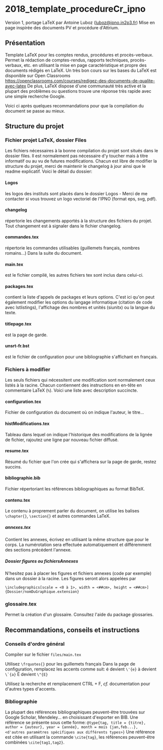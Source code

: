# 2018_template_procedureCr_ipno
Version 1, portage LaTeX par Antoine Luboz (luboz@ipno.in2p3.fr)
Mise en page inspirée des documents PV et procédure d'Attrium.
## Présentation
Template LaTeX pour les comptes rendus, procédures et procès-verbaux.
Permet la rédaction de comptes-rendus, rapports techniques, procès-verbaux, etc. en utilisant la mise en page caractéristique et propre des documents rédigés en LaTeX.
Un très bon cours sur les bases du LaTeX est disponible sur Open Classrooms  https://openclassrooms.com/courses/redigez-des-documents-de-qualite-avec-latex
De plus, LaTeX dispose d'une communauté très active et la plupart des problèmes ou questions trouve une réponse très rapide avec une simple recherche Google.

Voici ci après quelques recommandations pour que la compilation du document se passe au mieux.

## Structure du projet
### Fichier projet LaTeX, dossier Files
Les fichiers nécessaires à la bonne compilation du projet sont situés dans le dossier files. Il est normalement pas nécessaire d'y toucher mais à titre informatif ou au vu de futures modifications. Chacun est libre de modifier la structure du projet, merci de maintenir le changelog à jour ainsi que le readme explicatif. Voici le détail du dossier:
#### Logos
les logos des instituts sont placés dans le dossier Logos - Merci de me contacter si vous trouvez un logo vectoriel de l'IPNO (format eps, svg, pdf).
#### changelog
répertorie les changements apportés à la structure des fichiers du projet. Tout changement est à signaler dans le fichier changelog.
#### commandes.tex
répertorie les commandes utilisables (guillemets français, nombres romains...) Dans la suite du document.
#### main.tex
est le fichier compilé, les autres fichiers tex sont inclus dans celui-ci.
#### packages.tex
contient la liste d'appels de packages et leurs options. C'est ici qu'on peut également modifier les options du langage informatique (citation de code avec lstlistings), l'affichage des nombres et unités (siunitx) ou la langue du texte.
#### titlepage.tex
est la page de garde.
#### unsrt-fr.bst
est le fichier de configuration pour une bibliographie s'affichant en français.
    
### Fichiers à modifier
Les seuls fichiers qui nécessitent une modification sont normalement ceux listés à la racine. Chacun contiennent des instructions en en-tête en commentaire LaTeX (```%```). Voici une liste avec description succincte.
#### configuration.tex
Fichier de configuration du document où on indique l'auteur, le titre...
#### histModifications.tex
Tableau dans lequel on indique l'historique des modifications de la lignée de fichier, rajoutez une ligne par nouveau fichier diffusé.
#### resume.tex
Résumé du fichier que l'on crée qui s'affichera sur la page de garde, restez succins.
#### bibliographie.bib
Fichier répertoriant les références bibliographiques au format BibTeX.
#### contenu.tex
Le contenu à proprement parler du document, on utilise les balises ```\chapter{}```, ```\section{}``` et autres commandes LaTeX.
##### annexes.tex
Contient les annexes, écrivez en utilisant la même structure que pour le corps. La numérotation sera effectuée automatiquement et différemment des sections précédent l'annexe.
##### Dossier figures ou fichiersAnnexes
N'hesitez pas à placer les figures et fichiers annexes (code par exemple) dans un dossier à la racine. Les figures seront alors appelées par
```{tex}
\includegraphics[scale = <0 à 1>, width = <##cm>, height = <##cm>]{Dossier/nomDuGraphique.extension}
```
### glossaire.tex
Permet la création d'un glossaire. Consultez l'aide du package glossaries.

## Recommandations, conseils et instructions
### Conseils d'ordre général
Compiler sur le fichier ```files/main.tex```

Utilisez `\frquotes{}` pour les guillemets français
Dans la page de configuration, remplacez les accents comme suit:
        é devient ```\'{e}```
        à devient ```\`{a}```
        Ë devient ```\"{E}```

Utilisez la recherche et remplacement CTRL + F, _cf._ documentation pour d'autres types d'accents.

### Bibliographie
La plupart des références bibliographiques peuvent-être trouvées sur Google Scholar, Mendeley... en choisissant d'exporter en BIB.
 Une référence se présente sous cette forme:
        ```@type{tag, title = {titre}, author = {auteur}, year = {année}, month = mois {jan,feb...}, <d'autres paramètres spécifiques aux différents types>}```
        Une référence est citée en utilisant la commande ```\cite{tag}```, les références peuvent-être combinées ```\cite{tag1,tag2}```.
